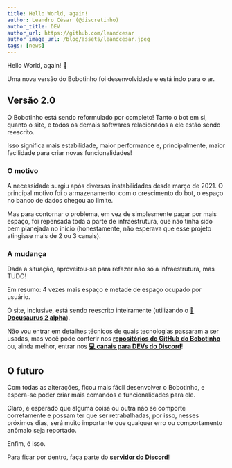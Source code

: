 ```yaml
---
title: Hello World, again!
author: Leandro César (@discretinho)
author_title: DEV
author_url: https://github.com/leandcesar
author_image_url: /blog/assets/leandcesar.jpeg
tags: [news]
---
```


Hello World, again! 👋

Uma nova versão do Bobotinho foi desenvolvidade e está indo para o ar.

<!--truncate-->

## Versão 2.0

O Bobotinho está sendo reformulado por completo! Tanto o bot em si, quanto o site, e todos os demais softwares relacionados a ele estão sendo reescrito.

Isso significa mais estabilidade, maior performance e, principalmente, maior facilidade para criar novas funcionalidades!

### O motivo

A necessidade surgiu após diversas instabilidades desde março de 2021. O principal motivo foi o armazenamento: com o crescimento do bot, o espaço no banco de dados chegou ao limite.

Mas para contornar o problema, em vez de simplesmente pagar por mais espaço, foi repensada toda a parte de infraestrutura, que não tinha sido bem planejada no início (honestamente, não esperava que esse projeto atingisse mais de 2 ou 3 canais). 

### A mudança

Dada a situação, aproveitou-se para refazer não só a infraestrutura, mas TUDO!

Em resumo: 4 vezes mais espaço e metade de espaço ocupado por usuário.

O site, inclusive, está sendo reescrito inteiramente (utilizando o [**🦖 Docusaurus 2 alpha**](https://docusaurus.io/)).

Não vou entrar em detalhes técnicos de quais tecnologias passaram a ser usadas, mas você pode conferir nos [**repositórios do GitHub do Bobotinho**](https://github.com/leandcesar?tab=repositories&q=bobotinho) ou, ainda melhor, entrar nos [**💻 canais para DEVs do Discord**](https://discord.gg/5Qgzmhc2Xq)!

## O futuro

Com todas as alterações, ficou mais fácil desenvolver o Bobotinho, e espera-se poder criar mais comandos e funcionalidades para ele. 

Claro, é esperado que alguma coisa ou outra não se comporte corretamente e possam ter que ser retrabalhadas, por isso, nesses próximos dias, será muito importante que qualquer erro ou comportamento anômalo seja reportado.

Enfim, é isso.

Para ficar por dentro, faça parte do [**servidor do Discord**](https://discord.gg/6Ue66Vs5eQ)!
